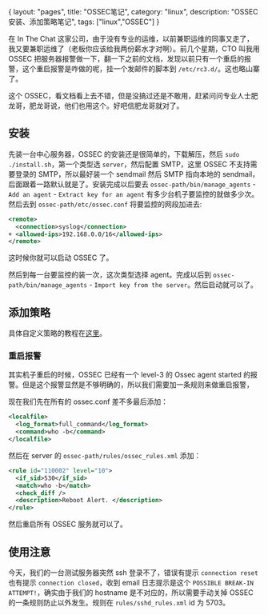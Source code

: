 {
layout: "pages",
title: "OSSEC笔记",
category: "linux",
description: "OSSEC安装、添加策略笔记",
tags: ["linux","OSSEC"]
}

在 In The Chat 这家公司，由于没有专业的运维，以前兼职运维的同事又走了，我又要兼职运维了（老板你应该给我两份薪水才对啊）。前几个星期，CTO 叫我用 OSSEC 把服务器报警做一下，翻一下之前的文档，发现以前只有一个重启的报警，这个重启报警是咋做的呢，挂一个发邮件的脚本到 `/etc/rc3.d/`。这也略山寨了。

这个 OSSEC，看文档看上去不错，但是没搞过还是不敢用，赶紧问问专业人士肥龙哥，肥龙哥说，他们也用这个。好吧信肥龙哥就对了。

## 安装

先装一台中心服务器，OSSEC 的安装还是很简单的，下载解压，然后 `sudo ./install.sh`，第一个类型选 `server`，然后配置 SMTP，这里 OSSEC 不支持需要登录的 SMTP，所以最好装一个 sendmail 然后 SMTP 指向本地的 sendmail，后面跟着一路默认就是了。安装完成以后要去 `ossec-path/bin/manage_agents` - `Add an agent` - `Extract key for an agent` 有多少台机子要监控的就做多少次。然后去到 `ossec-path/etc/ossec.conf` 将要监控的网段加进去:

```xml
<remote>
  <connection>syslog</connection>
+ <allowed-ips>192.168.0.0/16</allowed-ips>
</remote>
```

这时候你就可以启动 OSSEC 了。

然后到每一台要监控的装一次，这次类型选择 agent。完成以后到 `ossec-path/bin/manage_agents` - `Import key from the server`。然后启动就可以了。

## 添加策略

具体自定义策略的教程在[这里](http://ossec-docs.readthedocs.org/en/latest/manual/rules-decoders/create-custom.html)。

### 重启报警

其实机子重启的时候，OSSEC 已经有一个 level-3 的 Ossec agent started 的报警。但是这个报警显然是不够明确的，所以我们需要加一条规则来做重启报警，

现在我们先在所有的 ossec.conf 差不多最后添加：

```xml
<localfile>
  <log_format>full_command</log_format>
  <command>who -b</command>
</localfile>
```

然后在 server 的 `ossec-path/rules/ossec_rules.xml` 添加：

```xml
<rule id="110002" level="10">
  <if_sid>530</if_sid>
  <match>who -b</match>
  <check_diff />
  <description>Reboot Alert. </description>
</rule>
```

然后重启所有 OSSEC 服务就可以了。

## 使用注意

今天，我们的一台测试服务器突然 ssh 登录不了，错误有提示 `connection reset` 也有提示 `connection closed`，收到 email 日志提示是这个 `POSSIBLE BREAK-IN ATTEMPT!`，确实由于我们的 hostname 是不对应的，所以需要手动关掉 OSSEC 的一条规则防止以外发生。规则在 `rules/sshd_rules.xml` id 为 5703。
